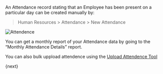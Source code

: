 An Attendance record stating that an Employee has been present on a particular
day can be created manually by:

> Human Resources > Attendance > New Attendance

<img class="screenshot" alt="Attendence" src="{{docs_base_url}}/assets/img/human-resources/attendence.png">

You can get a monthly report of your Attendance data by going to the “Monthly
Attendance Details” report.

You can also bulk uppload attendence using the [Upload Attendence Tool ]({{docs_base_url}}/user/manual/en/human-resources/tools/upload-attendance.html)

{next}

